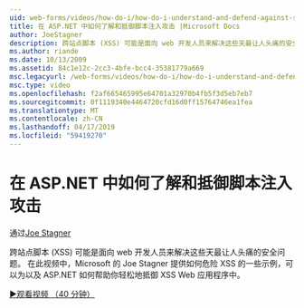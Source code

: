 ```yaml
---
uid: web-forms/videos/how-do-i/how-do-i-understand-and-defend-against-script-injection-attacks-in-aspnet
title: 在 ASP.NET 中如何了解和抵御脚本注入攻击 |Microsoft Docs
author: JoeStagner
description: 跨站点脚本 (XSS) 可能是面向 web 开发人员来解决这些天最让人头痛的安全问题。 在此视频中，Microsoft 的 Joe Stagner pro...
ms.author: riande
ms.date: 10/13/2009
ms.assetid: 84c1e12c-2cc3-4bfe-bcc4-35381779a669
msc.legacyurl: /web-forms/videos/how-do-i/how-do-i-understand-and-defend-against-script-injection-attacks-in-aspnet
msc.type: video
ms.openlocfilehash: f2af665465995e64701a32970b4fb5f3d5eb7eb7
ms.sourcegitcommit: 0f1119340e4464720cfd16d0ff15764746ea1fea
ms.translationtype: MT
ms.contentlocale: zh-CN
ms.lasthandoff: 04/17/2019
ms.locfileid: "59419270"
---
```

# <a name="how-do-i-understand-and-defend-against-script-injection-attacks-in-aspnet"></a>在 ASP.NET 中如何了解和抵御脚本注入攻击

通过[Joe Stagner](https://github.com/JoeStagner)

跨站点脚本 (XSS) 可能是面向 web 开发人员来解决这些天最让人头痛的安全问题。 在此视频中，Microsoft 的 Joe Stagner 提供如何危险 XSS 的一些示例，可以为以及 ASP.NET 如何帮助你轻松地抵御 XSS Web 应用程序中。

[&#9654;观看视频 （40 分钟）](https://channel9.msdn.com/Blogs/ASP-NET-Site-Videos/how-do-i-understand-and-defend-against-script-injection-attacks-in-aspnet)
